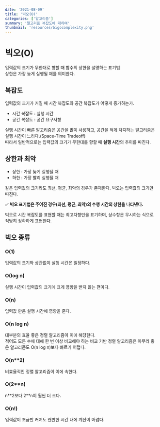```yaml
---
date: '2021-08-09'
title: '빅오(O)'
categories: ['알고리즘']
summary: '알고리즘 복잡도에 대하여'
thumbnail: 'resources/bigocomplexity.png'
---
```


# 빅오(O)

입력값의 크기가 무한대로 향할 때 함수의 상한을 설명하는 표기법  
상한은 가장 늦게 실행될 때를 의미한다.

## 복잡도

입력값의 크기가 커질 때 시간 복잡도와 공간 복잡도가 어떻게 증가하는가.

- 시간 복잡도 : 실행 시간
- 공간 복잡도 : 공간 요구사항

실행 시간이 빠른 알고리즘은 공간을 많이 사용하고, 공간을 적게 차지하는 알고리즘은 실행 시간이 느리다.(Space-Time Tradeoff)  
따라서 일반적으로는 입력값의 크기가 무한대를 향할 때 **실행 시간**의 추이를 따진다.

## 상한과 최악

- 상한 : 가장 늦게 실행될 때
- 하한 : 가장 빨리 실행될 때

같은 입력값의 크기라도 최선, 평균, 최악의 경우가 존재한다. 빅오는 입력값의 크기만 따진다.

✅ **빅오 표기법은 주어진 경우(최선, 평균, 최악)의 수행 시간의 상한을 나타낸다.**

빅오로 시간 복잡도를 표현할 때는 최고차항만을 표기하며, 상수항은 무시하는 식으로 적당히 정확하게 표현한다.

## 빅오 종류

### O(1)

입력값의 크기와 상관없이 실행 시간은 일정하다.

### O(log n)

실행 시간이 입력값의 크기에 크게 영향을 받지 않는 편이다.

### O(n)

입력값 만큼 실행 시간에 영향을 준다.

### O(n log n)

대부분의 효율 좋은 정렬 알고리즘이 이에 해당한다.  
적어도 모든 수에 대해 한 번 이상 비교해야 하는 비교 기반 정렬 알고리즘은 아무리 좋은 알고리즘도 O(n log n)보다 빠르기 어렵다.

### O(n\*\*2)

비효율적인 정렬 알고리즘이 이에 속한다.

### O(2\*\*n)

n\*\*2보다 2\*\*n이 훨씬 더 크다.

### O(n!)

입력값이 조금만 커져도 왠만한 시간 내에 계산이 어렵다.
